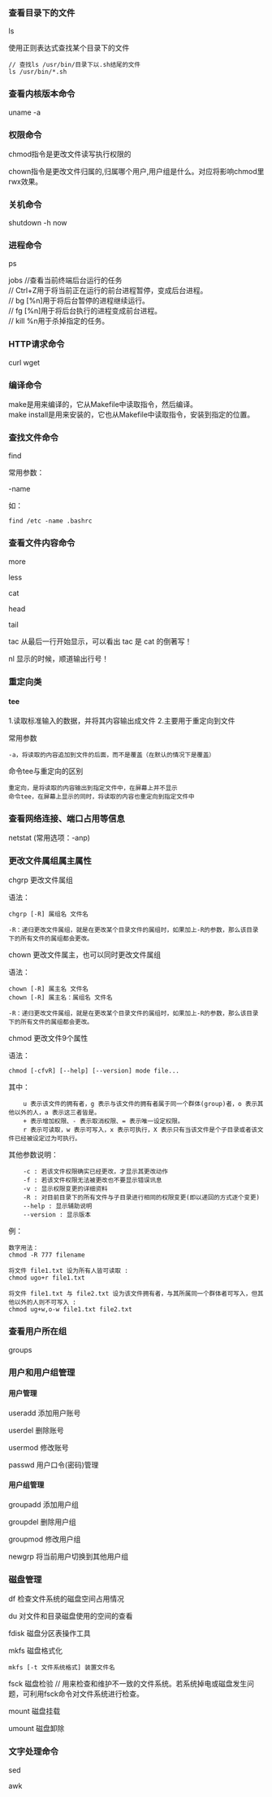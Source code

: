 ### 查看目录下的文件
ls

使用正则表达式查找某个目录下的文件
```
// 查找ls /usr/bin/目录下以.sh结尾的文件
ls /usr/bin/*.sh
```

### 查看内核版本命令
uname -a

### 权限命令
chmod指令是更改文件读写执行权限的

chown指令是更改文件归属的,归属哪个用户,用户组是什么。对应将影响chmod里rwx效果。

### 关机命令
shutdown -h now

### 进程命令
ps

jobs //查看当前终端后台运行的任务<br/>
// Ctrl+Z用于将当前正在运行的前台进程暂停，变成后台进程。<br/> 
// bg [%n]用于将后台暂停的进程继续运行。<br/> 
// fg [%n]用于将后台执行的进程变成前台进程。<br/> 
// kill %n用于杀掉指定的任务。

### HTTP请求命令
curl
wget

### 编译命令
make是用来编译的，它从Makefile中读取指令，然后编译。<br/> 
make install是用来安装的，它也从Makefile中读取指令，安装到指定的位置。

### 查找文件命令
find

常用参数：

-name

如：
```
find /etc -name .bashrc
```

### 查看文件内容命令
more

less

cat

head

tail

tac  从最后一行开始显示，可以看出 tac 是 cat 的倒著写！

nl   显示的时候，顺道输出行号！

### 重定向类
#### tee
1.读取标准输入的数据，并将其内容输出成文件
2.主要用于重定向到文件

常用参数
```
-a，将读取的内容追加到文件的后面，而不是覆盖（在默认的情况下是覆盖）
```

命令tee与重定向的区别
```
重定向，是将读取的内容输出到指定文件中，在屏幕上并不显示
命令tee，在屏幕上显示的同时，将读取的内容也重定向到指定文件中
```

### 查看网络连接、端口占用等信息
netstat
(常用选项：-anp)

### 更改文件属组属主属性
chgrp 更改文件属组

语法：
```
chgrp [-R] 属组名 文件名

-R：递归更改文件属组，就是在更改某个目录文件的属组时，如果加上-R的参数，那么该目录下的所有文件的属组都会更改。
```

chown 更改文件属主，也可以同时更改文件属组

语法：
```
chown [-R] 属主名 文件名
chown [-R] 属主名：属组名 文件名

-R：递归更改文件属组，就是在更改某个目录文件的属组时，如果加上-R的参数，那么该目录下的所有文件的属组都会更改。
```

chmod 更改文件9个属性

语法：
```
chmod [-cfvR] [--help] [--version] mode file...
```
其中：
```
    u 表示该文件的拥有者，g 表示与该文件的拥有者属于同一个群体(group)者，o 表示其他以外的人，a 表示这三者皆是。
    + 表示增加权限、- 表示取消权限、= 表示唯一设定权限。
    r 表示可读取，w 表示可写入，x 表示可执行，X 表示只有当该文件是个子目录或者该文件已经被设定过为可执行。
```

其他参数说明：
```
    -c : 若该文件权限确实已经更改，才显示其更改动作
    -f : 若该文件权限无法被更改也不要显示错误讯息
    -v : 显示权限变更的详细资料
    -R : 对目前目录下的所有文件与子目录进行相同的权限变更(即以递回的方式逐个变更)
    --help : 显示辅助说明
    --version : 显示版本
```

例：
```
数字用法：
chmod -R 777 filename

将文件 file1.txt 设为所有人皆可读取 :
chmod ugo+r file1.txt

将文件 file1.txt 与 file2.txt 设为该文件拥有者，与其所属同一个群体者可写入，但其他以外的人则不可写入 :
chmod ug+w,o-w file1.txt file2.txt
```

### 查看用户所在组
groups

### 用户和用户组管理
#### 用户管理
useradd 添加用户账号

userdel 删除账号

usermod 修改账号

passwd 用户口令(密码)管理

#### 用户组管理
groupadd 添加用户组

groupdel 删除用户组

groupmod 修改用户组

newgrp 将当前用户切换到其他用户组

### 磁盘管理
df 检查文件系统的磁盘空间占用情况

du 对文件和目录磁盘使用的空间的查看

fdisk 磁盘分区表操作工具

mkfs 磁盘格式化
```
mkfs [-t 文件系统格式] 装置文件名
```

fsck 磁盘检验 // 用来检查和维护不一致的文件系统。若系统掉电或磁盘发生问题，可利用fsck命令对文件系统进行检查。

mount 磁盘挂载

umount 磁盘卸除

### 文字处理命令
sed

awk
